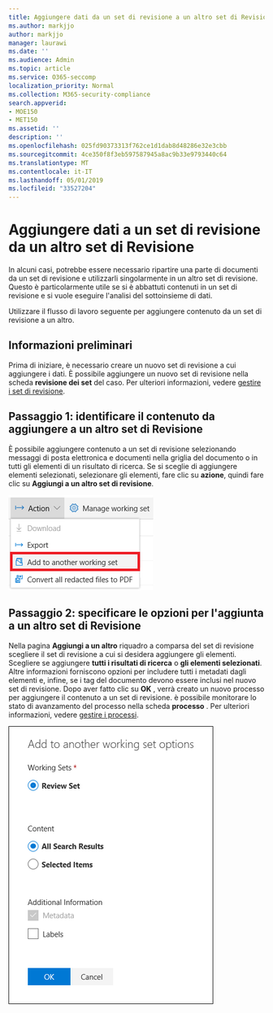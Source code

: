 ```yaml
---
title: Aggiungere dati da un set di revisione a un altro set di Revisione
ms.author: markjjo
author: markjjo
manager: laurawi
ms.date: ''
ms.audience: Admin
ms.topic: article
ms.service: O365-seccomp
localization_priority: Normal
ms.collection: M365-security-compliance
search.appverid:
- MOE150
- MET150
ms.assetid: ''
description: ''
ms.openlocfilehash: 025fd90373313f762ce1d1dab8d48286e32e3cbb
ms.sourcegitcommit: 4ce350f8f3eb597587945a8ac9b33e9793440c64
ms.translationtype: MT
ms.contentlocale: it-IT
ms.lasthandoff: 05/01/2019
ms.locfileid: "33527204"
---
```

# <a name="add-data-to-a-review-set-from-another-review-set"></a>Aggiungere dati a un set di revisione da un altro set di Revisione

In alcuni casi, potrebbe essere necessario ripartire una parte di documenti da un set di revisione e utilizzarli singolarmente in un altro set di revisione.  Questo è particolarmente utile se si è abbattuti contenuti in un set di revisione e si vuole eseguire l'analisi del sottoinsieme di dati.

Utilizzare il flusso di lavoro seguente per aggiungere contenuto da un set di revisione a un altro.

## <a name="before-you-begin"></a>Informazioni preliminari

Prima di iniziare, è necessario creare un nuovo set di revisione a cui aggiungere i dati.  È possibile aggiungere un nuovo set di revisione nella scheda **revisione dei set** del caso. Per ulteriori informazioni, vedere [gestire i set di revisione](managing-review-sets.md).

## <a name="step-1-identify-content-to-add-to-another-review-set"></a>Passaggio 1: identificare il contenuto da aggiungere a un altro set di Revisione

È possibile aggiungere contenuto a un set di revisione selezionando messaggi di posta elettronica e documenti nella griglia del documento o in tutti gli elementi di un risultato di ricerca.  Se si sceglie di aggiungere elementi selezionati, selezionare gli elementi, fare clic su **azione**, quindi fare clic su **Aggiungi a un altro set di revisione**.

![Aggiungi a un altro set di Revisione](../media/64f2a4d4-eba3-4ab3-a3ba-d519feea3142.png)

## <a name="step-2-specify-options-for-adding-to-another-review-set"></a>Passaggio 2: specificare le opzioni per l'aggiunta a un altro set di Revisione

Nella pagina **Aggiungi a un altro** riquadro a comparsa del set di revisione scegliere il set di revisione a cui si desidera aggiungere gli elementi. Scegliere se aggiungere **tutti i risultati di ricerca** o **gli elementi selezionati**.  Altre informazioni forniscono opzioni per includere tutti i metadati dagli elementi e, infine, se i tag del documento devono essere inclusi nel nuovo set di revisione.  Dopo aver fatto clic su **OK** , verrà creato un nuovo processo per aggiungere il contenuto a un set di revisione. è possibile monitorare lo stato di avanzamento del processo nella scheda **processo** . Per ulteriori informazioni, vedere [gestire i processi](managing-jobs-ediscovery20.md).

![Aggiungi a un altro set di Revisione](../media/6440ee44-68fd-44d7-b43a-3a477345525c.png)

